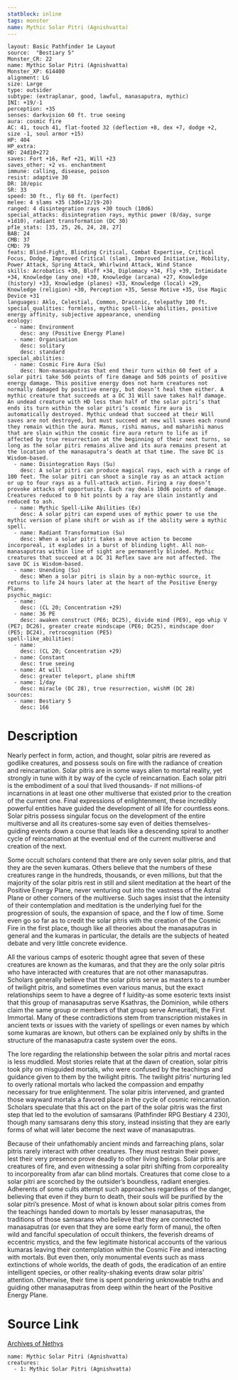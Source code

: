 ```yaml
---
statblock: inline
tags: monster
name: Mythic Solar Pitri (Agnishvatta)
---
```

```statblock
layout: Basic Pathfinder 1e Layout
source:  "Bestiary 5"
Monster_CR: 22
name: Mythic Solar Pitri (Agnishvatta)
Monster_XP: 614400
alignment: LG
size: Large
type: outsider
subtype: (extraplanar, good, lawful, manasaputra, mythic)
INI: +19/-1
perception: +35
senses: darkvision 60 ft. true seeing
aura: cosmic fire
AC: 41, touch 41, flat-footed 32 (deflection +8, dex +7, dodge +2, size -1, soul armor +15)
HP: 404
HP_extra: 
HD: 24d10+272
saves: Fort +16, Ref +21, Will +23
saves_other: +2 vs. enchantment
immune: calling, disease, poison
resist: adaptive 30
DR: 10/epic
SR: 33
speed: 30 ft., fly 60 ft. (perfect)
melee: 4 slams +35 (3d6+12/19-20)
ranged: 4 disintegration rays +30 touch (10d6)
special_attacks: disintegration rays, mythic power (8/day, surge +1d10), radiant transformation (DC 30)
pf1e_stats: [35, 25, 26, 24, 28, 27]
BAB: 24
CMB: 37
CMD: 79
feats: Blind-Fight, Blinding Critical, Combat Expertise, Critical Focus, Dodge, Improved Critical (slam), Improved Initiative, Mobility, Power Attack, Spring Attack, Whirlwind Attack, Wind Stance
skills: Acrobatics +30, Bluff +34, Diplomacy +34, Fly +39, Intimidate +34, Knowledge (any one) +30, Knowledge (arcana) +27, Knowledge (history) +33, Knowledge (planes) +33, Knowledge (local) +29, Knowledge (religion) +30, Perception +35, Sense Motive +35, Use Magic Device +31
languages: Aklo, Celestial, Common, Draconic, telepathy 100 ft.
special_qualities: formless, mythic spell-like abilities, positive energy affinity, subjective appearance, unending
ecology:
  - name: Environment
    desc: any (Positive Energy Plane)
  - name: Organisation
    desc: solitary
    desc: standard
special_abilities:
  - name: Cosmic Fire Aura (Su)
    desc: Non-manasaputras that end their turn within 60 feet of a solar pitri take 5d6 points of fire damage and 5d6 points of positive energy damage. This positive energy does not harm creatures not normally damaged by positive energy, but doesn’t heal them either. A mythic creature that succeeds at a DC 31 Will save takes half damage. An undead creature with HD less than half of the solar pitri’s that ends its turn within the solar pitri’s cosmic fire aura is automatically destroyed. Mythic undead that succeed at their Will saves are not destroyed, but must succeed at new will saves each round they remain within the aura. Manus, rishi manus, and maharishi manus that are slain within the cosmic fire aura return to life as if affected by true resurrection at the beginning of their next turns, so long as the solar pitri remains alive and its aura remains present at the location of the manasaputra’s death at that time. The save DC is Wisdom-based.
  - name: Disintegration Rays (Su)
    desc: A solar pitri can produce magical rays, each with a range of 100 feet. The solar pitri can shoot a single ray as an attack action or up to four rays as a full-attack action. Firing a ray doesn’t provoke attacks of opportunity. Each ray deals 10d6 points of damage. Creatures reduced to 0 hit points by a ray are slain instantly and reduced to ash.
  - name: Mythic Spell-Like Abilities (Ex)
    desc: A solar pitri can expend uses of mythic power to use the mythic version of plane shift or wish as if the ability were a mythic spell.
  - name: Radiant Transformation (Su)
    desc: When a solar pitri takes a move action to become incorporeal, it explodes in a burst of blinding light. All non-manasaputras within line of sight are permanently blinded. Mythic creatures that succeed at a DC 31 Reflex save are not affected. The save DC is Wisdom-based.
  - name: Unending (Su)
    desc: When a solar pitri is slain by a non-mythic source, it returns to life 24 hours later at the heart of the Positive Energy Plane.
psychic_magic:
  - name:
    desc: (CL 20; Concentration +29)
  - name: 36 PE
    desc: awaken construct (PE6; DC25), divide mind (PE9), ego whip V (PE7; DC26), greater create mindscape (PE6; DC25), mindscape door (PE5; DC24), retrocognition (PE5)
spell-like_abilities:
  - name:
    desc: (CL 20; Concentration +29)
  - name: Constant
    desc: true seeing
  - name: At will
    desc: greater teleport, plane shiftM
  - name: 1/day
    desc: miracle (DC 28), true resurrection, wishM (DC 28)
sources:
  - name: Bestiary 5
    desc: 166
```
# Description
Nearly perfect in form, action, and thought, solar pitris are revered as godlike creatures, and possess souls on fire with the radiance of creation and reincarnation. Solar pitris are in some ways alien to mortal reality, yet strongly in tune with it by way of the cycle of reincarnation. Each solar pitri is the embodiment of a soul that lived thousands- if not millions-of incarnations in at least one other multiverse that existed prior to the creation of the current one. Final expressions of enlightenment, these incredibly powerful entities have guided the development of all life for countless eons. Solar pitris possess singular focus on the development of the entire multiverse and all its creatures-some say even of deities themselves-guiding events down a course that leads like a descending spiral to another cycle of reincarnation at the eventual end of the current multiverse and creation of the next.

 Some occult scholars contend that there are only seven solar pitris, and that they are the seven kumaras. Others believe that the numbers of these creatures range in the hundreds, thousands, or even millions, but that the majority of the solar pitris rest in still and silent meditation at the heart of the Positive Energy Plane, never venturing out into the vastness of the Astral Plane or other corners of the multiverse. Such sages insist that the intensity of their contemplation and meditation is the underlying fuel for the progression of souls, the expansion of space, and the f low of time. Some even go so far as to credit the solar pitris with the creation of the Cosmic Fire in the first place, though like all theories about the manasaputras in general and the kumaras in particular, the details are the subjects of heated debate and very little concrete evidence.

 All the various camps of esoteric thought agree that seven of these creatures are known as the kumaras, and that they are the only solar pitris who have interacted with creatures that are not other manasaputras. Scholars generally believe that the solar pitris serve as masters to a number of twilight pitris, and sometimes even various manus, but the exact relationships seem to have a degree of f luidity-as some esoteric texts insist that this group of manasaputras serve Ksathras, the Dominion, while others claim the same group or members of that group serve Ameuritati, the First Immortal. Many of these contradictions stem from transcription mistakes in ancient texts or issues with the variety of spellings or even names by which some kumaras are known, but others can be explained only by shifts in the structure of the manasaputra caste system over the eons.

 The lore regarding the relationship between the solar pitris and mortal races is less muddled. Most stories relate that at the dawn of creation, solar pitris took pity on misguided mortals, who were confused by the teachings and guidance given to them by the twilight pitris. The twilight pitris’ nurturing led to overly rational mortals who lacked the compassion and empathy necessary for true enlightenment. The solar pitris intervened, and granted those wayward mortals a favored place in the cycle of cosmic reincarnation. Scholars speculate that this act on the part of the solar pitris was the first step that led to the evolution of samsarans (Pathfinder RPG Bestiary 4 230), though many samsarans deny this story, instead insisting that they are early forms of what will later become the next wave of manasaputras.

 Because of their unfathomably ancient minds and farreaching plans, solar pitris rarely interact with other creatures. They must restrain their power, lest their very presence prove deadly to other living beings. Solar pitris are creatures of fire, and even witnessing a solar pitri shifting from corporeality to incorporeality from afar can blind mortals. Creatures that come close to a solar pitri are scorched by the outsider’s boundless, radiant energies. Adherents of some cults attempt such approaches regardless of the danger, believing that even if they burn to death, their souls will be purified by the solar pitri’s presence. Most of what is known about solar pitris comes from the teachings handed down to mortals by lesser manasaputras, the traditions of those samsarans who believe that they are connected to manasaputras (or even that they are some early form of manu), the often wild and fanciful speculation of occult thinkers, the feverish dreams of eccentric mystics, and the few legitimate historical accounts of the various kumaras leaving their contemplation within the Cosmic Fire and interacting with mortals. But even then, only monumental events such as mass extinctions of whole worlds, the death of gods, the eradication of an entire intelligent species, or other reality-shaking events draw solar pitris’ attention. Otherwise, their time is spent pondering unknowable truths and guiding other manasaputras from deep within the heart of the Positive Energy Plane.
# Source Link
[Archives of Nethys](https://aonprd.com/MythicMonsterDisplay.aspx?ItemName=Solar%20Pitri%20(Agnishvatta))
```encounter-table
name: Mythic Solar Pitri (Agnishvatta)
creatures:
  - 1: Mythic Solar Pitri (Agnishvatta)
```
